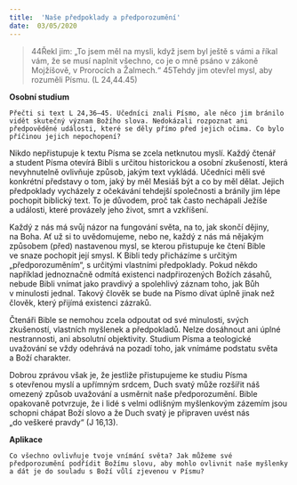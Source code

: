 ```yaml
---
title:  'Naše předpoklady a předporozumění'
date:  03/05/2020
---
```


> <p></p>
> 44Řekl jim: „To jsem měl na mysli, když jsem byl ještě s vámi a říkal vám, že se musí naplnit všechno, co je o mně psáno v zákoně Mojžíšově, v Prorocích a Žalmech.“ 45Tehdy jim otevřel mysl, aby rozuměli Písmu. (L 24,44.45)

**Osobní studium**

`Přečti si text L 24,36–45. Učedníci znali Písmo, ale něco jim bránilo vidět skutečný význam Božího slova. Nedokázali rozpoznat ani předpověděné události, které se děly přímo před jejich očima. Co bylo příčinou jejich nepochopení?`

Nikdo nepřistupuje k textu Písma se zcela netknutou myslí. Každý čtenář a student Písma otevírá Bibli s určitou historickou a osobní zkušeností, která nevyhnutelně ovlivňuje způsob, jakým text vykládá. Učedníci měli své konkrétní představy o tom, jaký by měl Mesiáš být a co by měl dělat. Jejich předpoklady vycházely z očekávání tehdejší společnosti a bránily jim lépe pochopit biblický text. To je důvodem, proč tak často nechápali Ježíše a události, které provázely jeho život, smrt a vzkříšení.

Každý z nás má svůj názor na fungování světa, na to, jak skončí dějiny, na Boha. Ať už si to uvědomujeme, nebo ne, každý z nás má nějakým způsobem (před) nastavenou mysl, se kterou přistupuje ke čtení Bible ve snaze pochopit její smysl. K Bibli tedy přicházíme s určitým „předporozuměním“, s určitými vlastními předpoklady. Pokud někdo například jednoznačně odmítá existenci nadpřirozených Božích zásahů, nebude Bibli vnímat jako pravdivý a spolehlivý záznam toho, jak Bůh v minulosti jednal. Takový člověk se bude na Písmo dívat úplně jinak než člověk, který přijímá existenci zázraků.

Čtenáři Bible se nemohou zcela odpoutat od své minulosti, svých zkušeností, vlastních myšlenek a předpokladů. Nelze dosáhnout ani úplné nestrannosti, ani absolutní objek­tivity. Studium Písma a teologické uvažování se vždy odehrává na pozadí toho, jak vní­máme podstatu světa a Boží charakter.

Dobrou zprávou však je, že jestliže přistupujeme ke studiu Písma s otevřenou myslí a upřímným srdcem, Duch svatý může rozšířit náš omezený způsob uvažování a usměrnit naše předporozumění. Bible opakovaně potvrzuje, že i lidé s velmi odlišným myšlenkovým zázemím jsou schopni chápat Boží slovo a že Duch svatý je připraven uvést nás „do veškeré pravdy“ (J 16,13).

**Aplikace**

`Co všechno ovlivňuje tvoje vnímání světa? Jak můžeme své předporozumění podřídit Božímu slovu, aby mohlo ovlivnit naše myšlenky a dát je do souladu s Boží vůlí zjevenou v Písmu?`